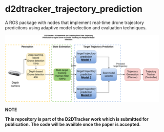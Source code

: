 # d2dtracker_trajectory_prediction
A ROS package with nodes that implement real-time drone trajectory predicitons using adaptive model selection and evaluation techniques. 

![D2DTracker System Architecture](/images/d2dtracker_system_architecture.png "D2DTracker System Architecture")

**NOTE**

**This repository is part of the D2DTracker work which is submitted for publication. The code will be availble once the paper is accepted.**
